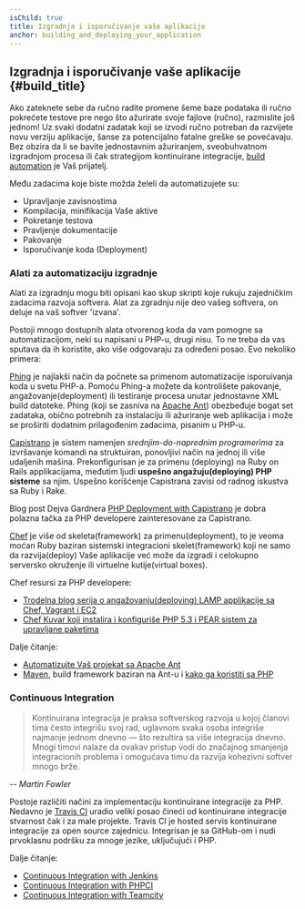 ```yaml
---
isChild: true
title: Izgradnja i isporučivanje vaše aplikacije
anchor: building_and_deploying_your_application
---
```


## Izgradnja i isporučivanje vaše aplikacije {#build_title}

Ako zateknete sebe da ručno radite promene šeme baze podataka ili ručno pokrećete testove pre nego što ažurirate svoje
fajlove (ručno), razmislite još jednom! Uz svaki dodatni zadatak koji se izvodi ručno potreban da razvijete novu verziju
aplikacije, šanse za potencijalno fatalne greške se povećavaju. Bez obzira da li se bavite jednostavnim ažuriranjem,
sveobuhvatnom izgradnjom procesa ili čak strategijom kontinuirane integracije, [build automation](http://en.wikipedia.org/wiki/Build_automation) je Vaš prijatelj.

Među zadacima koje biste možda želeli da automatizujete su:

* Upravljanje zavisnostima
* Kompilacija, minifikacija Vaše aktive
* Pokretanje testova
* Pravljenje dokumentacije
* Pakovanje
* Isporučivanje koda (Deployment)


### Alati za automatizaciju izgradnje

Alati za izgradnju mogu biti opisani kao skup skripti koje rukuju zajedničkim zadacima razvoja softvera. Alat za
zgradnju nije deo vašeg softvera, on deluje na vaš softver 'izvana'.

Postoji mnogo dostupnih alata otvorenog koda da vam pomogne sa automatizacijom, neki su napisani u PHP-u, drugi nisu.
To ne treba da vas sputava da ih koristite, ako više odgovaraju za određeni posao. Evo nekoliko primera:

[Phing](http://www.phing.info/) je najlakši način da počnete sa primenom automatizacije isporuivanja koda u svetu PHP-a. Pomoću Phing-a
možete da kontrolišete pakovanje, angažovanje(deployment) ili testiranje procesa unutar jednostavne XML build datoteke. Phing (koji se zasniva na [Apache Ant](http://ant.apache.org/)) obezbeđuje bogat set zadataka, obično potrebnih za instalaciju ili ažuriranje web aplikacija i može se proširiti dodatnim prilagođenim zadacima, pisanim u PHP-u.

[Capistrano](https://github.com/capistrano/capistrano/wiki) je sistem namenjen *srednjim-do-naprednim programerima* za
izvršavanje komandi na struktuiran, ponovljivi način na jednoj ili više udaljenih mašina. Prekonfigurisan je za primenu (deploying) na Ruby on Rails applikacijama, međutim ljudi **uspešno angažuju(deploying) PHP sisteme** sa njim. Uspešno korišćenje Capistrana zavisi od radnog iskustva sa Ruby i Rake.

Blog post Dejva Gardnera [PHP Deployment with Capistrano](http://www.davegardner.me.uk/blog/2012/02/13/php-deployment-with-capistrano/)
je dobra polazna tačka za PHP developere zainteresovane za Capistrano.

[Chef](http://www.opscode.com/chef/) je više od skeleta(framework) za primenu(deployment), to je veoma moćan Ruby baziran sistemski integracioni skelet(framework) koji ne samo da razvija(deploy) Vaše aplikacije već može da izgradi i celokupno serversko okruženje ili virtuelne kutije(virtual boxes).

Chef resursi za PHP developere:

* [Trodelna blog serija o angažovanju(deploying) LAMP applikacije sa Chef, Vagrant i EC2](http://www.jasongrimes.org/2012/06/managing-lamp-environments-with-chef-vagrant-and-ec2-1-of-3/)
* [Chef Kuvar koji instalira i konfiguriše PHP 5.3 i PEAR sistem za upravljane paketima](https://github.com/opscode-cookbooks/php)

Dalje čitanje:

* [Automatizujte Vaš projekat sa Apache Ant](http://net.tutsplus.com/tutorials/other/automate-your-projects-with-apache-ant/)
* [Maven](http://maven.apache.org/), build framework baziran na Ant-u i [kako ga koristiti sa PHP](http://www.php-maven.org/)

### Continuous Integration

> Kontinuirana integracija je praksa softverskog razvoja u kojoj članovi tima često integrišu svoj rad, uglavnom svaka
> osoba integriše najmanje jednom dnevno — što rezultira sa više integracija dnevno. Mnogi timovi nalaze da ovakav
> pristup vodi do značajnog smanjenja integracionih problema i omogućava timu da razvija kohezivni softver mnogo brže.

*-- Martin Fowler*

Postoje različiti načini za implementaciju kontinuirane integracije za PHP. Nedavno je [Travis CI](https://travis-ci.org/) uradio veliki posao čineći od kontinuirane integracije stvarnost čak i za male projekte. Travis CI je hosted servis kontinuirane integracije za open source zajednicu. Integrisan je sa GitHub-om i nudi prvoklasnu podršku za mnoge jezike, uključujući i PHP.

Dalje čitanje:

* [Continuous Integration with Jenkins](http://jenkins-ci.org/)
* [Continuous Integration with PHPCI](http://www.phptesting.org/)
* [Continuous Integration with Teamcity](http://www.jetbrains.com/teamcity/)
